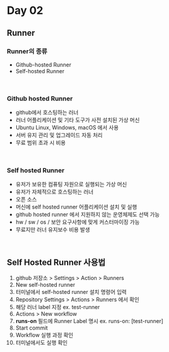 # Day 02

## Runner

### Runner의 종류

- Github-hosted Runner
- Self-hosted Runner

<br>

### Github hosted Runner

- github에서 호스팅하는 러너
- 러너 어플리케이션 및 기타 도구가 사전 설치된 가상 머신
- Ubuntu Linux, Windows, macOS 에서 사용
- 서버 유지 관리 및 업그레이드 자동 처리
- 무료 범위 초과 시 비용

<br>

### Self hosted Runner

- 유저가 보유한 컴퓨팅 자원으로 실행되는 가상 머신
- 유저가 자체적으로 호스팅하는 러너
- 오픈 소스
- 머신에 self hosted runner 어플리케이션 설치 및 실행
- github hosted runner 에서 지원하지 않는 운영체제도 선택 가능
- hw / sw / os / 보안 요구사항에 맞게 커스터마이징 가능
- 무료지만 러너 유지보수 비용 발생

<br>

## Self Hosted Runner 사용법

1. github 저장소 > Settings > Action > Runners
2. New self-hosted runner
3. 터미널에서 self-hosted runner 설치 명령어 입력
4. Repository Settings > Actions > Runners 에서 확인
5. 해당 러너 label 지정 ex. test-runner
6. Actions > New workflow
7. <b>runs-on</b> 필드에 Runner Label 명시
   ex. runs-on: [test-runner]
8. Start commit
9. Workflow 실행 과정 확인
10. 터미널에서도 실행 확인
